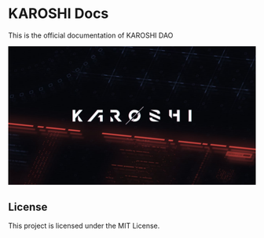 # KAROSHI Docs

This is the official documentation of KAROSHI DAO   

![](public/kw.jpg)

## License

This project is licensed under the MIT License.
